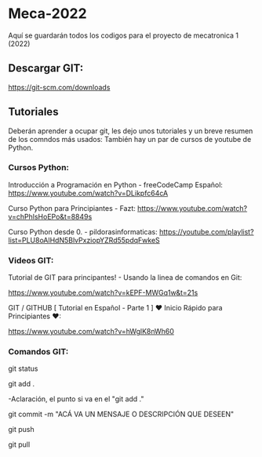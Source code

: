 # Meca-2022
Aquí se guardarán todos los codigos para el proyecto de mecatronica 1 (2022)

## Descargar GIT:
https://git-scm.com/downloads

## Tutoriales
Deberán aprender a ocupar git, les dejo unos tutoriales y un breve resumen de los comndos más usados:
También hay un par de cursos de youtube de Python.

### Cursos Python:
Introducción a Programación en Python - freeCodeCamp Español:
https://www.youtube.com/watch?v=DLikpfc64cA

Curso Python para Principiantes - Fazt:
https://www.youtube.com/watch?v=chPhlsHoEPo&t=8849s

Curso Python desde 0. - pildorasinformaticas:
https://youtube.com/playlist?list=PLU8oAlHdN5BlvPxziopYZRd55pdqFwkeS

### Videos GIT:
Tutorial de GIT para principantes! - Usando la linea de comandos en Git:

https://www.youtube.com/watch?v=kEPF-MWGq1w&t=21s

GIT / GITHUB [ Tutorial en Español - Parte 1 ] ♥ Inicio Rápido para Principiantes ♥:

https://www.youtube.com/watch?v=hWglK8nWh60

### Comandos GIT:
git status

git add .

-Aclaración, el punto si va en el "git add ."

git commit -m "ACÁ VA UN MENSAJE O DESCRIPCIÓN QUE DESEEN"

git push

git pull
